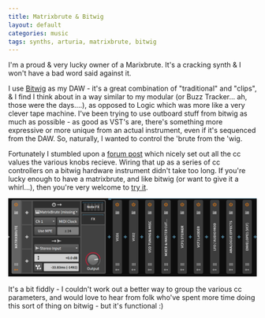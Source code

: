 ```yaml
---
title: Matrixbrute & Bitwig
layout: default
categories: music
tags: synths, arturia, matrixbrute, bitwig
---
```

I'm a proud & very lucky owner of a Marixbrute. It's a cracking synth & I won't have a bad word said against it.

I use [Bitwig][] as my DAW - it's a great combination of "traditional" and "clips", & I find I think about in a way similar to my modular (or Buzz Tracker... ah, those were the days....), as opposed to Logic which was more like a very clever tape machine. I've been trying to use outboard stuff from bitwig as much as possible - as good as VST's are, there's something more expressive or more unique from an actual instrument, even if it's sequenced from the DAW. So, naturally, I wanted to control the 'brute from the 'wig.

Fortunately I stumbled upon a [forum post][] which nicely set out all the cc values the various knobs recieve. Wiring that up as a series of cc controllers on a bitwig hardware instrument didn't take too long. If you're lucky enough to have a matrixbrute, and like bitwig (or want to give it a whirl...), then you're very welcome to [try it][preset].

![Screen shot of the preset](preset.png)

It's a bit fiddly - I couldn't work out a better way to group the various cc parameters, and would love to hear from folk who've spent more time doing this sort of thing on bitwig - but it's functional :)

[Bitwig]: https://www.bitwig.com/en/home.html
[forum post]: https://forum.arturia.com/index.php?topic=90016.0
[preset]: matrixbrute.bwpreset
